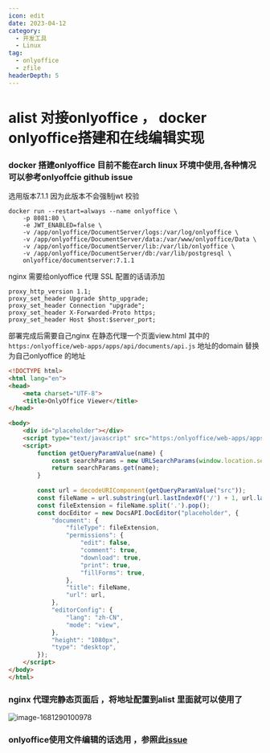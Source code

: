 ```yaml
---
icon: edit
date: 2023-04-12
category:
  - 开发工具
  - Linux
tag:
  - onlyoffice
  - zfile
headerDepth: 5
---
```



# alist 对接onlyoffice ， docker onlyoffice搭建和在线编辑实现
### docker 搭建onlyoffice 目前不能在arch linux 环境中使用,各种情况可以参考onlyoffcie github issue
选用版本7.1.1 因为此版本不会强制jwt 校验
```
docker run --restart=always --name onlyoffice \
    -p 8081:80 \
    -e JWT_ENABLED=false \
    -v /app/onlyoffice/DocumentServer/logs:/var/log/onlyoffice \
    -v /app/onlyoffice/DocumentServer/data:/var/www/onlyoffice/Data \
    -v /app/onlyoffice/DocumentServer/lib:/var/lib/onlyoffice \
    -v /app/onlyoffice/DocumentServer/db:/var/lib/postgresql \
    onlyoffice/documentserver:7.1.1
```
nginx 需要给onlyoffice 代理 SSL 配置的话请添加
```
proxy_http_version 1.1;
proxy_set_header Upgrade $http_upgrade;
proxy_set_header Connection "upgrade";
proxy_set_header X-Forwarded-Proto https;
proxy_set_header Host $host:$server_port;
```
部署完成后需要自己nginx 在静态代理一个页面view.html
其中的```https:/onlyoffice/web-apps/apps/api/documents/api.js``` 地址的domain 替换为自己onlyoffice 的地址
```html
<!DOCTYPE html>
<html lang="en">
<head>
    <meta charset="UTF-8">
    <title>OnlyOffice Viewer</title>
</head>
 
<body>
    <div id="placeholder"></div>
    <script type="text/javascript" src="https:/onlyoffice/web-apps/apps/api/documents/api.js"></script>
    <script>
        function getQueryParamValue(name) {
            const searchParams = new URLSearchParams(window.location.search);
            return searchParams.get(name);
        }
        
        const url = decodeURIComponent(getQueryParamValue("src"));
        const fileName = url.substring(url.lastIndexOf('/') + 1, url.lastIndexOf('?') != -1 ? url.lastIndexOf('?') : url.length);
        const fileExtension = fileName.split('.').pop();
        const docEditor = new DocsAPI.DocEditor("placeholder", {
            "document": {
                "fileType": fileExtension,
                "permissions": {
                    "edit": false,
                    "comment": true,
                    "download": true,
                    "print": true,
                    "fillForms": true,
                },
                "title": fileName,
                "url": url,
            },
            "editorConfig": {
                "lang": "zh-CN",
                "mode": "view",
            },
            "height": "1080px",
            "type": "desktop",
        });
    </script>
</body>
</html>
```
### nginx 代理完静态页面后 ，将地址配置到alist 里面就可以使用了 
![image-1681290100978](https://local.wuanwanghao.top:9000/test/test/image-1681290100978.png)
### onlyoffice使用文件编辑的话选用 ，参照此[issue](https://github.com/alist-org/alist/discussions/3899)

